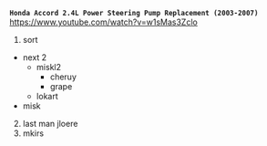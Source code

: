 



**`Honda Accord 2.4L Power Steering Pump Replacement (2003-2007)`**  
https://www.youtube.com/watch?v=w1sMas3Zclo   


1. sort
  * next 2
    - miskl2 
      * cheruy
      * grape
    - lokart 
  * misk
2. last man
jloere 
3. mkirs
